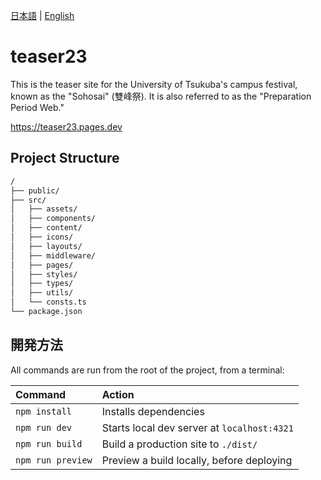 [日本語](./../README.md) | [English](./README.en.md)

# teaser23

This is the teaser site for the University of Tsukuba's campus festival, known as the "Sohosai" (雙峰祭). It is also referred to as the "Preparation Period Web."

https://teaser23.pages.dev

## Project Structure

```sh
/
├── public/
├── src/
│   ├── assets/
│   ├── components/
│   ├── content/
│   ├── icons/
│   ├── layouts/
│   ├── middleware/
│   ├── pages/
│   ├── styles/
│   ├── types/
│   ├── utils/
│   └── consts.ts
└── package.json
```

## 開発方法

All commands are run from the root of the project, from a terminal:

| Command           | Action                                      |
| :---------------- | :------------------------------------------ |
| `npm install`     | Installs dependencies                       |
| `npm run dev`     | Starts local dev server at `localhost:4321` |
| `npm run build`   | Build a production site to `./dist/`        |
| `npm run preview` | Preview a build locally, before deploying   |
